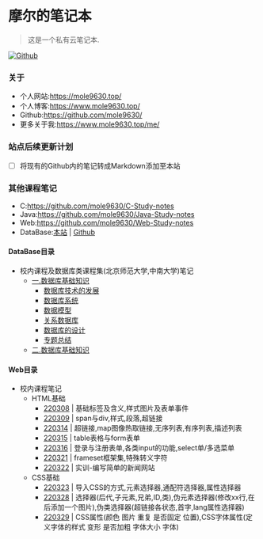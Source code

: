 # 摩尔的笔记本
> 这是一个私有云笔记本.

[![Github](https://img.shields.io/badge/Github-notes-orange)](https://github.com/mole9630/notes)

### 关于
- 个人网站:https://mole9630.top/
- 个人博客:https://www.mole9630.top/
- Github:https://github.com/mole9630/
- 更多关于我:https://www.mole9630.top/me/

### 站点后续更新计划
- [ ] 将现有的Github内的笔记转成Markdown添加至本站

### 其他课程笔记
- C:https://github.com/mole9630/C-Study-notes
- Java:https://github.com/mole9630/Java-Study-notes
- Web:https://github.com/mole9630/Web-Study-notes
- DataBase:[本站](https://notes.mole9630.top/#/DataBase/database_video_collection/1.database-basics) | [Github](https://github.com/mole9630/DB-Study-notes)

#### DataBase目录
- 校内课程及数据库类课程集(北京师范大学,中南大学)笔记
  - [一.数据库基础知识](/DataBase/database_video_collection/1.database-basics)
    - [数据库技术的发展](/DataBase/database_video_collection/1.database-basics?id=数据库技术的发展)
    - [数据库系统](/DataBase/database_video_collection/1.database-basics?id=数据库系统)
    - [数据模型](/DataBase/database_video_collection/1.database-basics?id=数据模型)
    - [关系数据库](/DataBase/database_video_collection/1.database-basics?id=关系数据库)
    - [数据库的设计](/DataBase/database_video_collection/1.database-basics?id=数据库的设计)
    - [专题总结](/DataBase/database_video_collection/1.database-basics?id=专题总结)
  - [二.数据库基础知识](/DataBase/2.database-creation-management)

#### Web目录
- 校内课程笔记
  - HTML基础
    - [220308](/Web/school_notes/3m?id=_220308) | 基础标签及含义,样式图片及表单事件
    - [220309](/Web/school_notes/3m?id=_220309) | span与div,样式,段落,超链接
    - [220314](/Web/school_notes/3m?id=_220314) | 超链接,map图像热取链接,无序列表,有序列表,描述列表
    - [220315](/Web/school_notes/3m?id=_220315) | table表格与form表单
    - [220316](/Web/school_notes/3m?id=_220316) | 登录与注册表单,各类input的功能,select单/多选菜单
    - [220321](/Web/school_notes/3m?id=_220321) | frameset框架集,特殊转义字符
    - [220322](/Web/school_notes/3m?id=_220322) | 实训-编写简单的新闻网站
  - CSS基础
    - [220323](/Web/school_notes/3m?id=_220323) | 导入CSS的方式,元素选择器,通配符选择器,属性选择器
    - [220328](/Web/school_notes/3m?id=_220328) | 选择器(后代,子元素,兄弟,ID,类),伪元素选择器(修改xx行,在后添加一个图片),伪类选择器(超链接各状态,首字,lang属性选择器)
    - [220329](/Web/school_notes/3m?id=_220329) | CSS属性(颜色 图片 重复 是否固定 位置),CSS字体属性(定义字体的样式 变形 是否加粗 字体大小 字体)